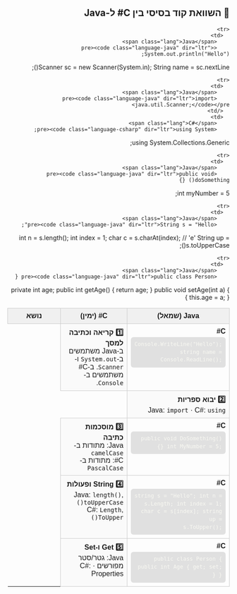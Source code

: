 <!-- Highlight.js CSS (ערכת ברירת מחדל) -->
<!-- <link rel="stylesheet" href="https://cdnjs.cloudflare.com/ajax/libs/highlight.js/11.9.0/styles/default.min.css"> -->


<link rel="stylesheet" href="https://cdnjs.cloudflare.com/ajax/libs/highlight.js/11.9.0/styles/stackoverflow-light.min.css">


<!-- Highlight.js core + שפות נדרשות -->
<script src="https://cdnjs.cloudflare.com/ajax/libs/highlight.js/11.9.0/highlight.min.js"></script>
<script src="https://cdnjs.cloudflare.com/ajax/libs/highlight.js/11.9.0/languages/java.min.js"></script>
<script src="https://cdnjs.cloudflare.com/ajax/libs/highlight.js/11.9.0/languages/csharp.min.js"></script>

<script>hljs.highlightAll();</script>

<style>
table.code-compare { width:100%; border-collapse:collapse; table-layout:fixed; font-family:Arial, sans-serif; }
table.code-compare th, table.code-compare td { border:1px solid #ccc; vertical-align:top; padding:8px; }
table.code-compare th { background:#f0f0f0; text-align:center; }
table.code-compare pre { margin:0; border-radius:6px; overflow-x:auto; font-size:0.9em; line-height:1.45; }
table.code-compare td.topic { width:30%; direction:rtl; text-align:right; background:#fafafa; }
.lang { font-weight:600; margin-bottom:4px; display:inline-block; }
</style>


<style>
  .code-compare { width: 100%; border-collapse: collapse; table-layout: fixed; font-family: Arial, sans-serif; }
  .code-compare th, .code-compare td { border: 1px solid #ccc; vertical-align: top; padding: 8px; }
  .code-compare th { background: #f0f0f0; text-align: center; }
  .code-compare pre { background: #e0e0e0ff; color: #f8f8f2; padding: 8px; border-radius: 6px; overflow-x: auto; font-size: 0.9em; line-height: 1.45; margin: 0; }
  .topic { width: 30%; direction: rtl; text-align: right; background: #fafafa; }
  .lang { font-weight: bold; margin-bottom: 4px; display: inline-block; }
</style>

<div dir="rtl">

## 📝 השוואת קוד בסיסי בין C# ל-Java

<table class="code-compare">
  <thead>
    <tr>
      <th>Java (שמאל)</th>
      <th>C# (ימין)</th>
      <th>נושא</th>
    </tr>
  </thead>
  <tbody>

    <tr>
      <td>
        <span class="lang">Java</span>
        <pre><code class="language-java" dir="ltr"> System.out.println("Hello");
Scanner sc = new Scanner(System.in);
String name = sc.nextLine();</code></pre>
      </td>
      <td>
        <span class="lang">C#</span>
        <pre><code class="language-csharp" dir="ltr">Console.WriteLine("Hello");
string name = Console.ReadLine();</code></pre>
      </td>
      <td class="topic">
        <b>1️⃣ קריאה וכתיבה למסך</b><br>
        ב-Java משתמשים ב-<code>System.out</code> ו-<code>Scanner</code>. ב-C# משתמשים ב-<code>Console</code>.
      </td>
    </tr>

    <tr>
      <td>
        <span class="lang">Java</span>
        <pre><code class="language-java" dir="ltr">import java.util.Scanner;</code></pre>
      </td>
      <td>
        <span class="lang">C#</span>
        <pre><code class="language-csharp" dir="ltr">using System;
using System.Collections.Generic;</code></pre>
      </td>
      <td class="topic">
        <b>2️⃣ יבוא ספריות</b><br>
        Java: <code>import</code> · C#: <code>using</code>
      </td>
    </tr>

    <tr>
      <td>
        <span class="lang">Java</span>
        <pre><code class="language-java" dir="ltr">public void doSomething() {}
int myNumber = 5;</code></pre>
      </td>
      <td>
        <span class="lang">C#</span>
        <pre><code class="language-csharp" dir="ltr">public void DoSomething() {}
int MyNumber = 5;</code></pre>
      </td>
      <td class="topic">
        <b>3️⃣ מוסכמות כתיבה</b><br>
        Java: מתודות ב-<code>camelCase</code><br>
        C#: מתודות ב-<code>PascalCase</code>
      </td>
    </tr>

    <tr>
      <td>
        <span class="lang">Java</span>
        <pre><code class="language-java" dir="ltr">String s = "Hello";
int n = s.length();
int index = 1;
char c = s.charAt(index); // 'e'
String up = s.toUpperCase();</code></pre>
      </td>
      <td>
        <span class="lang">C#</span>
        <pre><code class="language-csharp" dir="ltr">string s = "Hello";
int n = s.Length;
int index = 1;
char c = s[index];
string up = s.ToUpper();</code></pre>
      </td>
      <td class="topic">
        <b>4️⃣ String ופעולות</b><br>
        Java: <code>length()</code>, <code>toUpperCase()</code><br>
        C#: <code>Length</code>, <code>ToUpper()</code>
      </td>
    </tr>

    <tr>
      <td>
        <span class="lang">Java</span>
        <pre><code class="language-java" dir="ltr">public class Person {
  private int age;
  public int getAge() { return age; }
  public void setAge(int a) { this.age = a; }
}</code></pre>
      </td>
      <td>
        <span class="lang">C#</span>
        <pre><code class="language-csharp" dir="ltr">public class Person {
  public int Age { get; set; }
}</code></pre>
      </td>
      <td class="topic">
        <b>5️⃣ Get ו-Set</b><br>
        Java: גטר/סטר מפורשים · C#: Properties
      </td>
    </tr>

  </tbody>
</table>

</div>
